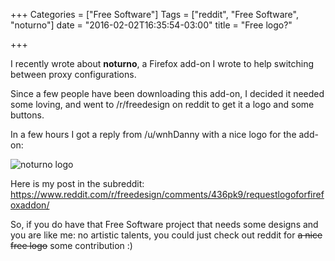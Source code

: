 +++
Categories = ["Free Software"]
Tags = ["reddit", "Free Software", "noturno"]
date = "2016-02-02T16:35:54-03:00"
title = "Free logo?"

+++

I recently wrote about **noturno**, a Firefox add-on I wrote to help switching between proxy configurations.

Since a few people have been downloading this add-on, I decided it needed some loving, and went to /r/freedesign on reddit to get it a logo and some buttons.

In a few hours I got a reply from /u/wnhDanny with a nice logo for the add-on:

![noturno logo](noturno_logo.png)

Here is my post in the subreddit: https://www.reddit.com/r/freedesign/comments/436pk9/requestlogoforfirefoxaddon/

So, if you do have that Free Software project that needs some designs and you are like me: no artistic talents, you could just check out reddit for ~~a nice free logo~~ some contribution :)
